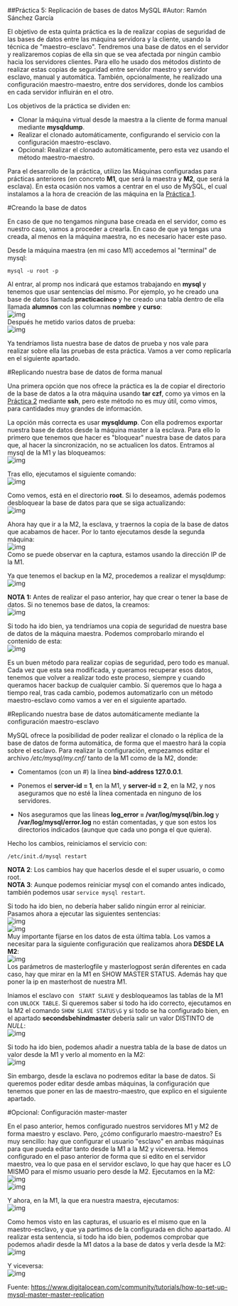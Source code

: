 ##Práctica 5: Replicación de bases de datos MySQL
#Autor: Ramón Sánchez García

El objetivo de esta quinta práctica es la de realizar copias de seguridad de las bases de datos entre las máquina servidora y la cliente, usando la técnica de "maestro-esclavo". Tendremos una base de datos en el servidor y realizaremos copias de ella sin que se vea afectada por ningún cambio hacia los servidores clientes.  Para ello he usado dos métodos distinto de realizar estas copias de seguridad entre servidor maestro y servidor esclavo, manual y automática. También, opcionalmente, he realizado una configuración maestro-maestro, entre dos servidores, donde los cambios en cada servidor influirán en el otro.  
  
Los objetivos de la práctica se dividen en:  

* Clonar la máquina virtual desde la maestra a la cliente de forma manual mediante **mysqldump**.
* Realizar el clonado automáticamente, configurando el servicio con la configuración maestro-esclavo.
* Opcional: Realizar el clonado automáticamente, pero esta vez usando el método maestro-maestro.   

Para el desarrollo de la práctica, utilizo las Máquinas configuradas para prácticas anteriores (en concreto **M1**, que será la maestra y **M2**, que será la esclava). En esta ocasión nos vamos a centrar en el uso de MySQL, el cual instalamos a la hora de creación de las máquina en la [Práctica 1](https://github.com/Chentaco/asignaturaswap/blob/master/Practicas/P1/Practica1.md).  

#Creando la base de datos  

En caso de que no tengamos ninguna base creada en el servidor, como es nuestro caso, vamos a proceder a crearla. En caso de que ya tengas una creada, al menos en la máquina maestra, no es necesario hacer este paso.  

Desde la máquina maestra (en mi caso M1) accedemos al "terminal" de mysql:  

```
mysql -u root -p  
```  

Al entrar, al promp nos indicará que estamos trabajando en **mysql** y tenemos que usar sentencias del mismo. Por ejemplo, yo he creado una base de datos llamada **practicacinco** y he creado una tabla dentro de ella llamada **alumnos** con las columnas **nombre** y **curso**:  
![img](capturas/capturasswap_P5_01.PNG)  
Después he metido varios datos de prueba:  
![img](capturas/capturasswap_P5_02.PNG)  

Ya tendríamos lista nuestra base de datos de prueba y nos vale para realizar sobre ella las pruebas de esta práctica. Vamos a ver como replicarla en el siguiente apartado.

#Replicando nuestra base de datos de forma manual

Una primera opción que nos ofrece la práctica es la de copiar el directorio de la base de datos a la otra máquina usando **tar czf**, como ya vimos en la [Práctica 2](https://github.com/Chentaco/asignaturaswap/blob/master/Practicas/P2/Practica2.md) mediante **ssh**, pero este método no es muy útil, como vimos, para cantidades muy grandes de información.  

La opción más correcta es usar **mysqldump**. Con ella podremos exportar nuestra base de datos desde la máquina master a la esclava. Para ello lo primero que tenemos que hacer es "bloquear" nuestra base de datos para que, al hacer la sincronización, no se actualicen los datos. Entramos al mysql de la M1 y las bloqueamos:  
![img](capturas/capturasswap_P5_04.PNG)  
  
Tras ello, ejecutamos el siguiente comando:  
![img](capturas/capturasswap_P5_05.PNG) 

Como vemos, está en el directorio **root**. Si lo deseamos, además podemos desbloquear la base de datos para que se siga actualizando:  
![img](capturas/capturasswap_P5_06.PNG) 

Ahora hay que ir a la M2, la esclava, y traernos la copia de la base de datos que acabamos de hacer. Por lo tanto ejecutamos desde la segunda máquina:  
![img](capturas/capturasswap_P5_08.PNG)  
Como se puede observar en la captura, estamos usando la dirección IP de la M1.  
  
Ya que tenemos el backup en la M2, procedemos a realizar el mysqldump:  
![img](capturas/capturasswap_P5_09.PNG)  
  
  
**NOTA 1:** Antes de realizar el paso anterior, hay que crear o tener la base de datos. Si no tenemos base de datos, la creamos:  
![img](capturas/capturasswap_P5_07.PNG)  
  
  
Si todo ha ido bien, ya tendríamos una copia de seguridad de nuestra base de datos de la máquina maestra. Podemos comprobarlo mirando el contenido de esta:  
![img](capturas/capturasswap_P5_10.PNG)  
  
Es un buen método para realizar copias de seguridad, pero todo es manual. Cada vez que esta sea modificada, y queramos recuperar esos datos, tenemos que volver a realizar todo este proceso, siempre y cuando queramos hacer backup de cualquier cambio. Si queremos que lo haga a tiempo real, tras cada cambio, podemos automatizarlo  con un método maestro-esclavo como vamos a ver en el siguiente apartado.

#Replicando nuestra base de datos automáticamente mediante la configuración maestro-esclavo
  
MySQL ofrece la posibilidad de poder realizar el clonado o la réplica de la base de datos de forma automática, de forma que el maestro hará la copia sobre el esclavo. Para realizar la configuración, empezamos editar el archivo */etc/mysql/my.cnf/* tanto de la M1 como de la M2, donde:   

* Comentamos (con un #) la línea **bind-address 127.0.0.1**.  

* Ponemos el **server-id = 1**, en la M1, y **server-id = 2**, en la M2, y nos aseguramos que no esté la línea comentada en ninguno de los servidores.  

* Nos aseguramos que las líneas **log_error = /var/log/mysql/bin.log** y **/var/log/mysql/error.log** no están comentadas, y que son estos los directorios indicados (aunque que cada uno ponga el que quiera).  

Hecho los cambios, reiniciamos el servicio con:  
```
/etc/init.d/mysql restart
```  


**NOTA 2**: Los cambios hay que hacerlos desde el el super usuario, o como root.  
**NOTA 3**: Aunque podemos reiniciar mysql con el comando antes indicado, también podemos usar ``` service mysql restart ```.  

  
Si todo ha ido bien, no debería haber salido ningún error al reiniciar. Pasamos ahora a ejecutar las siguientes sentencias:  
![img](capturas/capturasswap_P5_16.PNG)  
![img](capturas/capturasswap_P5_17.PNG)  
Muy importante fijarse en los datos de esta última tabla. Los vamos a necesitar para la siguiente configuración que realizamos ahora **DESDE LA M2**:  
![img](capturas/capturasswap_P5_18.PNG)  
Los parámetros de masterlogfile y masterlogpost serán diferentes en cada caso, hay que mirar en la M1 en SHOW MASTER STATUS. Además hay que poner la ip en masterhost de nuestra M1.  
  
Iniamos el esclavo con ``` START SLAVE``` y desbloqueamos las tablas de la M1 con ```UNLOCK TABLE```. Si queremos saber si todo ha ido correcto, ejecutamos en la M2 el comando ```SHOW SLAVE STATUS\G``` y si todo se ha configurado bien, en el apartado **secondsbehindmaster** debería salir un valor DISTINTO de *NULL*:  
![img](capturas/capturasswap_P5_20.PNG)  
  
Si todo ha ido bien, podemos añadir a nuestra tabla de la base de datos un valor desde la M1 y verlo al momento en la M2:  
![img](capturas/capturasswap_P5_21.PNG) 
  
Sin embargo, desde la esclava no podremos editar la base de datos. Si queremos poder editar desde ambas máquinas, la configuración que tenemos que poner en las de maestro-maestro, que explico en el siguiente apartado.

#Opcional: Configuración master-master

En el paso anterior, hemos configurado nuestros servidores M1 y M2 de forma maestro y esclavo. Pero, ¿cómo configurarlo maestro-maestro? Es muy sencillo: hay que configurar el usuario "esclavo" en ambas máquinas para que pueda editar tanto desde la M1 a la M2 y viceversa. Hemos configurado en el paso anterior de forma que si edito en el servidor maestro, vea lo que pasa en el servidor esclavo, lo que hay que hacer es LO MISMO para el mismo usuario pero desde la M2. Ejecutamos en la M2:  
![img](capturas/capturasswap_P5_22.PNG)  
![img](capturas/capturasswap_P5_23.PNG)  

Y ahora, en la M1, la que era nuestra maestra, ejecutamos:  
![img](capturas/capturasswap_P5_24.PNG)  
 
Como hemos visto en las capturas, el usuario es el mismo que en la maestro-esclavo, y que ya partimos de la configurada en dicho apartado. Al realizar esta sentencia, si todo ha ido bien, podemos comprobar que podemos añadir desde la M1 datos a la base de datos y verla desde la M2:  
![img](capturas/capturasswap_P5_25.PNG)  

Y viceversa:  
![img](capturas/capturasswap_P5_26.PNG)  
  
Fuente: https://www.digitalocean.com/community/tutorials/how-to-set-up-mysql-master-master-replication

